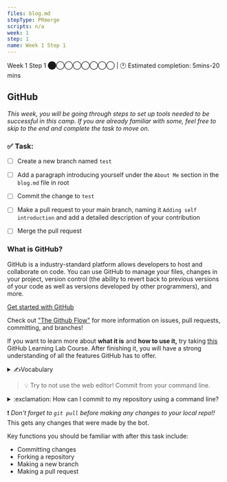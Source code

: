 ```yaml
---
files: blog.md
stepType: PRmerge
scripts: n/a
week: 1
step: 1
name: Week 1 Step 1
---
```

Week 1 Step 1 ⬤◯◯◯◯◯◯◯ | 🕐 Estimated completion: 5mins-20 mins

## GitHub
*This week, you will be going through steps to set up tools needed to be successful in this camp. If you are already familiar with some, feel free to skip to the end and complete the task to move on.*

### ✅  Task:

- [ ]  Create a new branch named `test`
- [ ]  Add a paragraph introducing yourself under the `About Me` section in the `blog.md` file in root
- [ ]  Commit the change to `test`
- [ ]  Make a pull request to your main branch, naming it `Adding self introduction` and add a detailed description of your contribution
- [ ]  Merge the pull request


### What is GitHub?
GitHub is a industry-standard platform allows developers to host and collaborate on code. You can use GitHub to manage your files, changes in your project, version control (the ability to revert back to previous versions of your code as well as versions developed by other programmers), and more.

[Get started with GitHub](https://guides.github.com/activities/hello-world/)

Check out <a href="https://guides.github.com/introduction/flow/">"The Github Flow"</a> for more information on issues, pull requests, committing, and branches!

If you want to learn more about <b>what it is</b> and <b>how to use it,</b> try taking <a href='https://lab.github.com/githubtraining/introduction-to-github'>this</a> GitHub Learning Lab Course. After finishing it, you will have a strong understanding of all the features GitHub has to offer.

<details>
<summary>✍️Vocabulary</summary>

#### Repositories
Repositories (or repos) are essentially **folders where you can store files of code.** The repo of our camp was duplicated into your account when you clicked "Create Template" so that you can commit changes and complete each lesson.

#### Issues
For our camp, each week is placed inside an issue. Only when you complete the week (committing the necessary code and commenting), will the issue close and you can move on to the next issue. Don’t worry – committing changes is easier than it sounds.

*On usual repositories in the contributing world issues are tasks or bugs that need to be completed or fixed.*

#### Fork
If you want to contribute to someone else's code, you would "fork" it. This creates a copy of the code under your account that you can make changes to. Create a fork when you **want to make changes to someone else's code and contribute to it.**
#### Branch
Creating a **branch** on a repository is like forking a repository. You would do this when you **want to make changes to your code without harming a working version.**
#### Pull Request
Once you make changes on **a forked repository or another branch,** you might need to bring the changes into the "main" repository. This allows YOUR changes to be visible in the main project! *You are basically asking for permission to "merge" your changes."
**This allows you to:**
* Collaborate on code
* Make comments
* Review the contributions made
#### Command Line Interface
A Command Line Interface (CLI) is your computer's visual application for accessing its operating system. There are different types of CLIs for different operating systems, such as Terminal for MacOs and PowerShell for Windows. If you have Windows, make sure to also install [Git Bash](https://git-scm.com/downloads) for a better tool. In upcoming issues, we will refer to your CLI as your Terminal or Command Line, but remember that they mean the same thing! 
<br>
</details>

> :bulb: Try to not use the web editor! Commit from your command line.

<details>
<summary>:exclamation: How can I commit to my repository using a command line?</summary>
  </br>

#### Setting up
Start out by [downloading Git](https://git-scm.com/downloads). Then, open your command line.

#### The commands
Navigate to the directory in your command line where you want to keep your repository.

> Tip: Use `cd ./your-directory` to change directories, `pwd` to find out where you are, and `ls` to list files & directories. More information is [here](https://www.earthdatascience.org/courses/intro-to-earth-data-science/open-reproducible-science/bash/bash-commands-to-manage-directories-files/). 

#### Cloning your repository
Click on "Code" on your repo's page and find your repo's HTTP link:
![image](https://user-images.githubusercontent.com/69332964/116948751-53e6e700-ac4e-11eb-821a-23ccca60f046.png)

Enter this command **and replace the url** to get your repository's files onto your local computer.
```
git clone https://github.com/example/example.git
```

Now is the time to make your changes to your code!

#### [Committing and pushing code](https://docs.github.com/en/github/managing-files-in-a-repository/adding-a-file-to-a-repository-using-the-command-line)
First, "stage" your changes. You will be specifying what files you want to commit the changes of.

Stage `helloworld.js` changes only:
```
git add helloworld.js
```

Stage ALL your changes to the repository:
```
git add -A
```

Next, let's commit the code. Usually, your commits will be a group of changes that make sense together. *Add a description!*
```
git commit -m "insert your description"
```

Save your commits to the repository on Github!
```
git push
```

#### Congrats! Your changes should now be visible on Github.
<br><br/>
</details>

:exclamation: *Don't forget to `git pull` before making any changes to your local repo!!* This gets any changes that were made by the bot.

Key functions you should be familiar with after this task include:
- Committing changes
- Forking a repository
- Making a new branch
- Making a pull request

